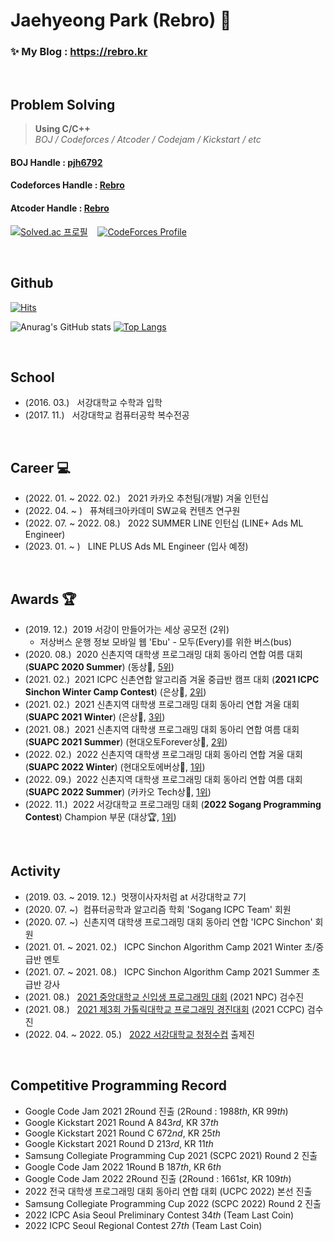 # Jaehyeong Park (Rebro) 👋

### ✨ My Blog :  https://rebro.kr  

&nbsp;
## Problem Solving
> __Using C/C++__  
> *BOJ / Codeforces / Atcoder / Codejam / Kickstart / etc*

#### BOJ Handle : [pjh6792](https://www.acmicpc.net/user/pjh6792) 
#### Codeforces Handle : [Rebro](https://codeforces.com/profile/rebro)  
#### Atcoder Handle : [Rebro](https://atcoder.jp/users/Rebro)

[![Solved.ac
프로필](http://mazassumnida.wtf/api/v2/generate_badge?boj=pjh6792)](https://solved.ac/pjh6792) &nbsp;&nbsp; [![CodeForces Profile](http://cf.leed.at?id=Rebro)](https://codeforces.com/profile/Rebro)

&nbsp;

## Github

[![Hits](https://hits.seeyoufarm.com/api/count/incr/badge.svg?url=https%3A%2F%2Fgithub.com%2FRe-bro&count_bg=%2379C83D&title_bg=%23555555&icon=&icon_color=%23E7E7E7&title=hits&edge_flat=false)](https://hits.seeyoufarm.com)

![Anurag's GitHub stats](https://github-readme-stats.vercel.app/api?username=Re-bro&show_icons=true&theme=radical&hide=contribs,prs) [![Top Langs](https://github-readme-stats.vercel.app/api/top-langs/?username=Re-bro&layout=compact)](https://github.com/anuraghazra/github-readme-stats)

&nbsp;
## School
- (2016. 03.) &nbsp; 서강대학교 수학과 입학
- (2017. 11.) &nbsp; 서강대학교 컴퓨터공학 복수전공 

&nbsp;

## Career 💻
- (2022. 01. ~ 2022. 02.) &nbsp; 2021 카카오 추천팀(개발) 겨울 인턴십
- (2022. 04. ~ ) &nbsp; 퓨쳐테크아카데미 SW교육 컨텐츠 연구원
- (2022. 07. ~ 2022. 08.) &nbsp; 2022 SUMMER LINE 인턴십 (LINE+ Ads ML Engineer)
- (2023. 01. ~ ) &nbsp; LINE PLUS Ads ML Engineer (입사 예정) 

&nbsp;

## Awards 🏆
- (2019. 12.) &nbsp;2019 서강이 만들어가는 세상 공모전 (2위)  
  * 저상버스 운행 정보 모바일 웹 'Ebu' - 모두(Every)를 위한 버스(bus)
- (2020. 08.) &nbsp;2020 신촌지역 대학생 프로그래밍 대회 동아리 연합 여름 대회 (**SUAPC 2020 Summer**) (동상🥉, [5위](https://www.acmicpc.net/contest/scoreboard/519))
- (2021. 02.) &nbsp;2021 ICPC 신촌연합 알고리즘 겨울 중급반 캠프 대회 (**2021 ICPC Sinchon Winter Camp Contest**) (은상🥈, [2위](https://www.acmicpc.net/contest/scoreboard/589))
- (2021. 02.) &nbsp;2021 신촌지역 대학생 프로그래밍 대회 동아리 연합 겨울 대회 (**SUAPC 2021 Winter**) (은상🥈, [3위](https://www.acmicpc.net/contest/scoreboard/586))
- (2021. 08.) &nbsp;2021 신촌지역 대학생 프로그래밍 대회 동아리 연합 여름 대회 (**SUAPC 2021 Summer**) (현대오토Forever상🥈, [2위](https://www.acmicpc.net/contest/scoreboard/678))
- (2022. 02.) &nbsp;2022 신촌지역 대학생 프로그래밍 대회 동아리 연합 겨울 대회 (**SUAPC 2022 Winter**) (현대오토에버상🥇, [1위](https://www.acmicpc.net/contest/spotboard/764))
- (2022. 09.) &nbsp;2022 신촌지역 대학생 프로그래밍 대회 동아리 연합 여름 대회 (**SUAPC 2022 Summer**) (카카오 Tech상🥇, [1위](https://www.acmicpc.net/contest/spotboard/840))
- (2022. 11.) &nbsp;2022 서강대학교 프로그래밍 대회 (**2022 Sogang Programming Contest**) Champion 부문 (대상🏆, [1위](https://www.acmicpc.net/contest/spotboard/897))

&nbsp;

## Activity
- (2019. 03. ~ 2019. 12.) &nbsp;멋쟁이사자처럼 at 서강대학교 7기
- (2020. 07. ~) &nbsp;컴퓨터공학과 알고리즘 학회 'Sogang ICPC Team' 회원
- (2020. 07. ~) &nbsp;신촌지역 대학생 프로그래밍 대회 동아리 연합 'ICPC Sinchon' 회원
- (2021. 01. ~ 2021. 02.) &nbsp; ICPC Sinchon Algorithm Camp 2021 Winter 초/중급반 멘토 
- (2021. 07. ~ 2021. 08.) &nbsp; ICPC Sinchon Algorithm Camp 2021 Summer 초급반 강사
- (2021. 08.) &nbsp; [2021 중앙대학교 신입생 프로그래밍 대회](https://www.acmicpc.net/category/detail/2746) (2021 NPC) 검수진
- (2021. 08.) &nbsp; [2021 제3회 가톨릭대학교 프로그래밍 경진대회](https://www.acmicpc.net/category/detail/2758) (2021 CCPC) 검수진
- (2022. 04. ~ 2022. 05.) &nbsp; [2022 서강대학교 청정수컵](https://www.acmicpc.net/category/detail/3122) 출제진

&nbsp;

## Competitive Programming Record
- Google Code Jam 2021 2Round 진출 (2Round : 1988*th*, KR 99*th*)
- Google Kickstart 2021 Round A 843*rd*, KR 37*th*
- Google Kickstart 2021 Round C 672*nd*, KR 25*th*
- Google Kickstart 2021 Round D 213*rd*, KR 11*th*
- Samsung Collegiate Programming Cup 2021 (SCPC 2021) Round 2 진출
- Google Code Jam 2022 1Round B 187*th*, KR 6*th* 
- Google Code Jam 2022 2Round 진출 (2Round : 1661*st*, KR 109*th*)
- 2022 전국 대학생 프로그래밍 대회 동아리 연합 대회 (UCPC 2022) 본선 진출
- Samsung Collegiate Programming Cup 2022 (SCPC 2022) Round 2 진출
- 2022 ICPC Asia Seoul Preliminary Contest 34*th* (Team Last Coin)
- 2022 ICPC Seoul Regional Contest 27*th* (Team Last Coin)
<!--
**Re-bro/Re-bro** is a ✨ _special_ ✨ repository because its `README.md` (this file) appears on your GitHub profile.

Here are some ideas to get you started:

- 🔭 I’m currently working on ...
- 🌱 I’m currently learning ...
- 👯 I’m looking to collaborate on ...
- 🤔 I’m looking for help with ...
- 💬 Ask me about ...
- 📫 How to reach me: ...
- 😄 Pronouns: ...
- ⚡ Fun fact: ...
-->
